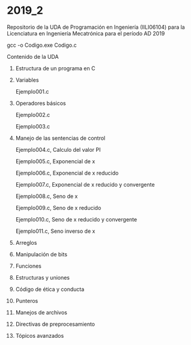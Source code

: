 # 2019_2
Repositorio de la UDA de Programación en Ingeniería (IILI06104) para la Licenciatura en Ingeniería Mecatrónica para el período AD 2019

gcc -o Codigo.exe Codigo.c

Contenido de la UDA

1. Estructura de un programa en C

2. Variables

	Ejemplo001.c
	
3. Operadores básicos

	Ejemplo002.c
	
	Ejemplo003.c
	
4. Manejo de las sentencias de control

	Ejemplo004.c, Calculo del valor PI
	
	Ejemplo005.c, Exponencial de x
	
	Ejemplo006.c, Exponencial de x reducido
	
	Ejemplo007.c, Exponencial de x reducido y convergente
	
	Ejemplo008.c, Seno de x
	
	Ejemplo009.c, Seno de x reducido
	
	Ejemplo010.c, Seno de x reducido y convergente
	
	Ejemplo011.c, Seno inverso de x

5. Arreglos
6. Manipulación de bits
7. Funciones
8. Estructuras y uniones
9. Código de ética y conducta
10. Punteros
11. Manejos de archivos
12. Directivas de preprocesamiento
13. Tópicos avanzados
